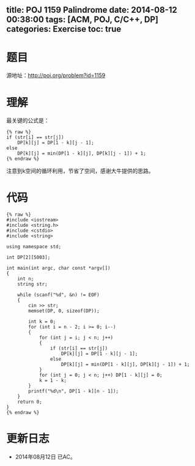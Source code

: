 ﻿title: POJ 1159 Palindrome
date: 2014-08-12 00:38:00
tags: [ACM, POJ, C/C++, DP]
categories: Exercise
toc: true
---
# 题目
源地址：http://poj.org/problem?id=1159

# 理解
最关键的公式是：
```
{% raw %}
if (str[i] == str[j])
    DP[k][j] = DP[1 - k][j - 1];
else
    DP[k][j] = min(DP[1 - k][j], DP[k][j - 1]) + 1;
{% endraw %}
```
注意到k空间的循环利用，节省了空间，感谢大牛提供的思路。

<!-- more -->
# 代码
```
{% raw %}
#include <iostream>
#include <string.h>
#include <cstdio>
#include <string>

using namespace std;

int DP[2][5003];

int main(int argc, char const *argv[])
{
    int n;
    string str;

    while (scanf("%d", &n) != EOF)
    {
        cin >> str;
        memset(DP, 0, sizeof(DP));

        int k = 0;
        for (int i = n - 2; i >= 0; i--)
        {
            for (int j = i; j < n; j++)
            {
                if (str[i] == str[j])
                    DP[k][j] = DP[1 - k][j - 1];
                else
                    DP[k][j] = min(DP[1 - k][j], DP[k][j - 1]) + 1;
            }
            for (int j = 0; j < n; j++) DP[1 - k][j] = 0;
            k = 1 - k;
        }
        printf("%d\n", DP[1 - k][n - 1]);
    }
    return 0;
}
{% endraw %}
```
	
# 更新日志
- 2014年08月12日 已AC。